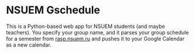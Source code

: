 # NSUEM Gschedule

This is a Python-based web app for NSUEM students (and maybe teachers). You specify your group name, and it parses your group schedule for a semester from [rasp.nsuem.ru](https://rasp.nsuem.ru) and pushes it to your Google Calendar as a new calendar.

